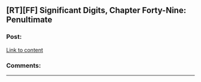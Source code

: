 ## [RT][FF] Significant Digits, Chapter Forty-Nine: Penultimate

### Post:

[Link to content](https://www.reddit.com/r/AIH/comments/4fx94q/significant_digits_chapter_fortynine_penultimate/)

### Comments:

---

